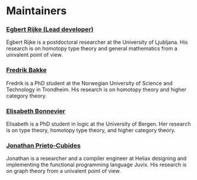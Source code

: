 # Maintainers

### [Egbert Rijke (Lead developer)](https://users.fmf.uni-lj.si/rijke/)
  
Egbert Rijke is a postdoctoral researcher at the University of Ljubljana. His research is on homotopy type theory and general mathematics from a univalent point of view.

### [Fredrik Bakke](https://www.ntnu.edu/employees/fredrik.bakke)

Fredrik is a PhD student at the Norwegian University of Science and Technology in Trondheim. His research is on homotopy theory and higher category theory.

### [Elisabeth Bonnevier](https://elisabeth.bonnevier.one)

Elisabeth is a PhD student in logic at the University of Bergen. Her research is on type theory, homotopy type theory, and higher category theory.

### [Jonathan Prieto-Cubides](https://jonaprieto.github.io)

Jonathan is a researcher and a compiler engineer at Heliax designing and implementing the functional programming language Juvix. His research is on graph theory from a univalent point of view.
  
